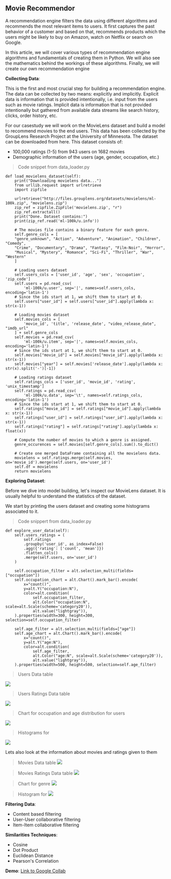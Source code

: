 ## Movie Recommendor

A recommendation engine filters the data using different algorithms and recommends the most relevant items to users. It first captures the past behavior of a customer and based on that, recommends products which the users might be likely to buy on Amazon, watch on Netflix or search on Google.

In this article, we will cover various types of recommendation engine algorithms and fundamentals of creating them in Python. We will also see the mathematics behind the workings of these algorithms. Finally, we will create our own recommendation engine

**Collecting Data**:

This is the first and most crucial step for building a recommendation engine. The data can be collected by two means: explicitly and implicitly. Explicit data is information that is provided intentionally, i.e. input from the users such as movie ratings. Implicit data is information that is not provided intentionally but gathered from available data streams like search history, clicks, order history, etc.

For our casestudy we will work on the MovieLens dataset and build a model to recommend movies to the end users. This data has been collected by the GroupLens Research Project at the University of Minnesota. The dataset can be downloaded from here. This dataset consists of:
* 100,000 ratings (1-5) from 943 users on 1682 movies
* Demographic information of the users (age, gender, occupation, etc.)


> Code snippet from data_loader.py
```
def load_movielens_dataset(self):
    print("Downloading movielens data...")
    from urllib.request import urlretrieve
    import zipfile

    urlretrieve("http://files.grouplens.org/datasets/movielens/ml-100k.zip", "movielens.zip")
    zip_ref = zipfile.ZipFile('movielens.zip', "r")
    zip_ref.extractall()
    print("Done. Dataset contains:")
    print(zip_ref.read('ml-100k/u.info'))

    # The movies file contains a binary feature for each genre.
    self.genre_cols = [
    "genre_unknown", "Action", "Adventure", "Animation", "Children", "Comedy",
    "Crime", "Documentary", "Drama", "Fantasy", "Film-Noir", "Horror",
    "Musical", "Mystery", "Romance", "Sci-Fi", "Thriller", "War", "Western"
    ]

    # Loading users dataset
    self.users_cols = ['user_id', 'age', 'sex', 'occupation', 'zip_code']
    self.users = pd.read_csv(
        'ml-100k/u.user', sep='|', names=self.users_cols, encoding='latin-1')
    # Since the ids start at 1, we shift them to start at 0.
    self.users["user_id"] = self.users["user_id"].apply(lambda x: str(x-1))

    # Loading movies dataset
    self.movies_cols = [
        'movie_id', 'title', 'release_date', "video_release_date", "imdb_url"
    ] + self.genre_cols
    self.movies = pd.read_csv(
        'ml-100k/u.item', sep='|', names=self.movies_cols, encoding='latin-1')
    # Since the ids start at 1, we shift them to start at 0.
    self.movies["movie_id"] = self.movies["movie_id"].apply(lambda x: str(x-1))
    self.movies["year"] = self.movies['release_date'].apply(lambda x: str(x).split('-')[-1])

    # Loading ratings dataset
    self.ratings_cols = ['user_id', 'movie_id', 'rating', 'unix_timestamp']
    self.ratings = pd.read_csv(
        'ml-100k/u.data', sep='\t', names=self.ratings_cols, encoding='latin-1')
    # Since the ids start at 1, we shift them to start at 0.
    self.ratings["movie_id"] = self.ratings["movie_id"].apply(lambda x: str(x-1))
    self.ratings["user_id"] = self.ratings["user_id"].apply(lambda x: str(x-1))
    self.ratings["rating"] = self.ratings["rating"].apply(lambda x: float(x))

    # Compute the number of movies to which a genre is assigned.
    genre_occurences = self.movies[self.genre_cols].sum().to_dict()

    # Create one merged DataFrame containing all the movielens data.
    movielens = self.ratings.merge(self.movies, on='movie_id').merge(self.users, on='user_id')
    self.df = movielens
    return movielens
```

**Exploring Dataset**:

Before we dive into model building, let's inspect our MovieLens dataset. It is usually helpful to understand the statistics of the dataset.

We start by printing the users dataset and creating some histograms associated to it.

> Code snippert from data_loader.py
```
def explore_user_data(self):
    self.users_ratings = (
        self.ratings
        .groupby('user_id', as_index=False)
        .agg({'rating': ['count', 'mean']})
        .flatten_cols()
        .merge(self.users, on='user_id')
    )

    self.occupation_filter = alt.selection_multi(fields=["occupation"])
    self.occupation_chart = alt.Chart().mark_bar().encode(
        x="count()",
        y=alt.Y("occupation:N"),
        color=alt.condition(
            self.occupation_filter,
            alt.Color("occupation:N", scale=alt.Scale(scheme='category20')),
            alt.value("lightgray")),
    ).properties(width=300, height=300, selection=self.occupation_filter)

    self.age_filter = alt.selection_multi(fields=["age"])
    self.age_chart = alt.Chart().mark_bar().encode(
        x="count()",
        y=alt.Y("age:N"),
        color=alt.condition(
            self.age_filter,
            alt.Color("age:N", scale=alt.Scale(scheme='category20')),
            alt.value("lightgray")),
    ).properties(width=500, height=500, selection=self.age_filter)
```

> Users Data table

![](https://sapiens-assets.s3.ap-south-1.amazonaws.com/mr-3.png)

> Users Ratings Data table

![](https://sapiens-assets.s3.ap-south-1.amazonaws.com/mr-4.png)

> Chart for occupation and age distribution for users

![](https://sapiens-assets.s3.ap-south-1.amazonaws.com/mr-6.png)

> Histograms for

![](https://sapiens-assets.s3.ap-south-1.amazonaws.com/mr-7.png)

Lets also look at the information about movies and ratings given to them

> Movies Data table
![](https://sapiens-assets.s3.ap-south-1.amazonaws.com/mr-8.png)

> Movies Ratings Data table
![](https://sapiens-assets.s3.ap-south-1.amazonaws.com/mr-9.png)

> Chart for genre
![](https://sapiens-assets.s3.ap-south-1.amazonaws.com/mr-10.png)

> Histogram for 
![](https://sapiens-assets.s3.ap-south-1.amazonaws.com/mr-11.png)

**Filtering Data**:
* Content based filtering
* User-User collaborative filtering
* Item-Item collaborative filtering

**Similarities Techniques**:
* Cosine
* Dot Product
* Euclidean Distance
* Pearson's Correlation

**Demo**:
[Link to Google Collab](https://colab.research.google.com/drive/1NiZueMUlvaUzn0yzuIZOZPT3hC4gLRws)
